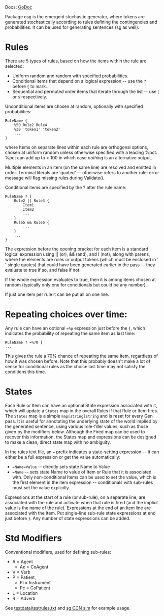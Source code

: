 Docs: [GoDoc](https://pkg.go.dev/github.com/emer/emergent/esg)

Package esg is the emergent stochastic generator, where tokens are generated stochastically according to rules defining the contingencies and probabilities.  It can be used for generating sentences (sg as well).

# Rules

There are 5 types of rules, based on how the items within the rule are selected:
* Uniform random and random with specified probabilities.
* Conditional items that depend on a logical expression -- use the `?` before `{` to mark.
* Sequential and permuted order items that iterate through the list -- use `|` or `$` respectively.

Unconditional items are chosen at random, optionally with specified probabilities:

```
RuleName {
    %50 Rule2 Rule4
    %30 'token1' 'token2'
    ...
}
```

where Items on separate lines within each rule are orthogonal options, chosen at uniform random unless otherwise specified with a leading %pct. %pct can add up to < 100 in which case *nothing* is an alternative output.

Multiple elements in an item (on the same line) are resolved and emitted in order. Terminal literals are 'quoted' -- otherwise refers to another rule: error message will flag missing rules during Validate().

Conditional items are specified by the ? after the rule name:

```
RuleName ? {
    Rule2 || Rule3 {
        Item1
        Item2
        ...
    }
    Rule5 && Rule6 {
        ...
    }
    ...
}
```

The expression before the opening bracket for each item is a standard logical expression using || (or), && (and), and ! (not), along with parens, where the elements are rules or output tokens (which must be enclosed in ' ' single quotes) that could have been generated earlier in the pass -- they evaluate to true if so, and false if not.

If the whole expression evaluates to true, then it is among items chosen at random (typically only one for conditionals but could be any number).

If just one item per rule it can be put all on one line.

# Repeating choices over time:

Any rule can have an optional `=%p` expression just before the `{`, which indicates the probability of repeating the same item as last time:

```
RuleName ? =%70 {
...
```

This gives the rule a 70% chance of repeating the same item, regardless of how it was chosen before.  Note that this probably doesn't make a lot of sense for conditional rules as the choice last time may not satisfy the conditions this time.

# States

Each Rule or Item can have an optional State expression associated with it, which will update a `States` map in the overall Rules if that Rule or Item fires.  The `States` map is a simple `map[string]string` and is reset for every Gen pass.  It is useful for annotating the underlying state of the world implied by the generated sentence, using various role-filler values, such as those given by the modifiers below.  Although the Fired map can be used to recover this information, the States map and expressions can be designed to make a clean, direct state map with no ambiguity.

In the rules text file, an `=` prefix indicates a state-setting expression -- it can either be a full expression or get the value automatically:
* `=Name=Value` -- directly sets state Name to Value
* `=Name`  -- sets state Name to value of Item or Rule that it is associated with.  Only non-conditional Items can be used to set the value, which is the first element in the item expression -- conditionals with sub-rules must set the value explicitly.

Expressions at the start of a rule (or sub-rule), on a separate line, are associated with the rule and activate when that rule is fired (and the implicit value is the name of the rule).  Expressions at the end of an Item line are associated with the Item.  Put single-line sub-rule state expressions at end just before `}`.  Any number of state expressions can be added.

# Std Modifiers

Conventional modifiers, used for defining sub-rules:
* A = Agent
    + Ao = CoAgent
* V = Verb
* P = Patient,
    + Pi = Instrument
    + Pc = CoPatient
* L = Location
* R = Adverb

See [testdata/testrules.txt](https://github.com/emer/emergent/blob/main/esg/testdata/testrules.txt) and [sg CCN sim](https://github.com/compcogneuro/sims/blob/main/ch9/sg) for example usage.

